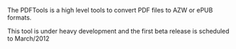 The PDFTools is a high level tools to convert PDF files to AZW or ePUB formats.

This tool is under heavy development and the first beta release is scheduled to March/2012